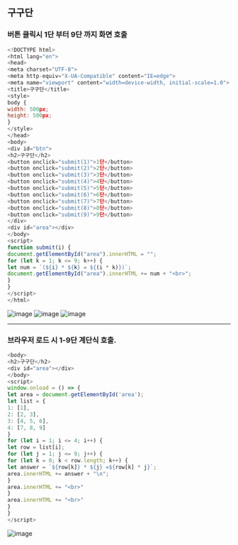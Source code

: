 ## 구구단 

### 버튼 클릭시 1단 부터 9단 까지 화면 호출
```javascript
<!DOCTYPE html>
<html lang="en">
<head>
<meta charset="UTF-8">
<meta http-equiv="X-UA-Compatible" content="IE=edge">
<meta name="viewport" content="width=device-width, initial-scale=1.0">
<title>구구단</title>
<style>
body {
width: 500px;
height: 500px;
}
</style>
</head>
<body>
<div id="btn">
<h2>구구단</h2>
<button onclick="submit(1)">1단</button>
<button onclick="submit(2)">2단</button>
<button onclick="submit(3)">3단</button>
<button onclick="submit(4)">4단</button>
<button onclick="submit(5)">5단</button>
<button onclick="submit(6)">6단</button>
<button onclick="submit(7)">7단</button>
<button onclick="submit(8)">8단</button>
<button onclick="submit(9)">9단</button>
</div>
<div id="area"></div>
</body>
<script>
function submit(i) {
document.getElementById("area").innerHTML = "";
for (let k = 1; k <= 9; k++) {
let num = `(${i} * ${k} = ${(i * k)})`;
document.getElementById("area").innerHTML += num + "<br>";
}
}
</script>
</html>
```
![image](https://github.com/EUN-HA-CHOI/Internship/assets/97012561/0f28d792-c8c7-4897-89d4-62b0d10cbc54)
![image](https://github.com/EUN-HA-CHOI/Internship/assets/97012561/de798c2c-6840-40c8-ad84-ea32687b587e)
![image](https://github.com/EUN-HA-CHOI/Internship/assets/97012561/a3d0083e-0e49-430b-b1f1-16bf974003f1)

<hr>

### 브라우저 로드 시 1-9단 계단식 호출. 
```javascript
<body>
<h2>구구단</h2>
<div id="area"></div>
</body>
<script>
window.onload = () => {
let area = document.getElementById('area');
let list = {
1: [1],
2: [2, 3],
3: [4, 5, 6],
4: [7, 8, 9]
}
for (let i = 1; i <= 4; i++) {
let row = list[i];
for (let j = 1; j <= 9; j++) {
for (let k = 0; k < row.length; k++) {
let answer = `${row[k]} * ${j} =${row[k] * j}`;
area.innerHTML += answer + "\n";
}
area.innerHTML += "<br>"
}
area.innerHTML += "<br>"
}
}
</script>
```

![image](https://github.com/EUN-HA-CHOI/Internship/assets/97012561/4cf90015-e4f6-4e9d-8c0a-a109aeb164ec)

